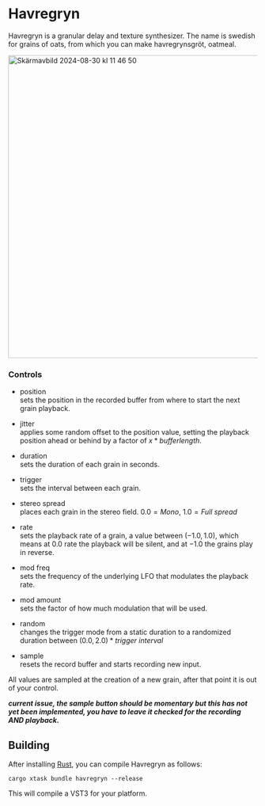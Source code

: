 # Havregryn

Havregryn is a granular delay and texture synthesizer. The name is swedish for grains of oats, from which you can make havregrynsgröt, oatmeal.

<img width="612" alt="Skärmavbild 2024-08-30 kl  11 46 50" src="https://github.com/user-attachments/assets/53bb4fae-a2c5-405d-86c8-b64edad1b033">


### Controls
- position<br>sets the position in the recorded buffer from where to start the next grain playback.
  
- jitter<br>applies some random offset to the position value, setting the playback position ahead or behind by a factor of $x * bufferlength$.
  
- duration<br>sets the duration of each grain in seconds.
  
- trigger<br>sets the interval between each grain.

- stereo spread<br>places each grain in the stereo field. $0.0 = Mono$, $1.0 = Full\ spread$
  
- rate<br>sets the playback rate of a grain, a value between $(-1.0, 1.0)$, which means at $0.0$ rate the playback will be silent, and at $-1.0$ the grains play in reverse.
  
- mod freq<br>sets the frequency of the underlying LFO that modulates the playback rate.
  
- mod amount<br>sets the factor of how much modulation that will be used.
  
- random<br>changes the trigger mode from a static duration to a randomized duration between $(0.0, 2.0) * trigger\ interval$

- sample<br>resets the record buffer and starts recording new input. 

All values are sampled at the creation of a new grain, after that point it is out of your control.

___current issue, the sample button should be momentary but this has not yet been implemented, you have to leave it checked for the recording AND playback.___

## Building

After installing [Rust](https://rustup.rs/), you can compile Havregryn as follows:

```shell
cargo xtask bundle havregryn --release
```

This will compile a VST3 for your platform. 
